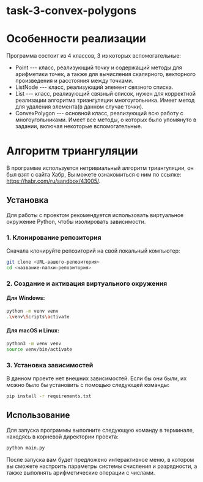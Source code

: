 # task-3-convex-polygons
# Особенности реализации
Программа состоит из 4 классов, 3 из которых вспомогательные: 
- Point --- класс, реализующий точку и содержащий методы для арифметики точек, а также для вычисления скалярного, векторного произведения
и расстояния между точками.
- ListNode --- класс, реализующий элемент связного списка.
- List --- класс, реализующий связный список, нужен для корректной реализации алгоритма триангуляции многоугольника. Имеет метод для удаления элемента(в данном случае точки).
- ConvexPolygon --- основной класс, реализующий всю работу с многоугольниками. Имеет все методы, о которых было упомянуто в задании, включая некоторые вспомогательные.

# Алгоритм триангуляции
В программе используется нетривиальный алгоритм триангуляции, он был взят с сайта Хабр, Вы можете ознакомиться с ним по ссылке: https://habr.com/ru/sandbox/43005/.

## Установка

Для работы с проектом рекомендуется использовать виртуальное окружение Python, чтобы изолировать зависимости.

### 1. Клонирование репозитория

Сначала клонируйте репозиторий на свой локальный компьютер:

```bash
git clone <URL-вашего-репозитория>
cd <название-папки-репозитория>
```

### 2. Создание и активация виртуального окружения

#### Для Windows:

```bash
python -m venv venv
.\venv\Scripts\activate
```

#### Для macOS и Linux:

```bash
python3 -m venv venv
source venv/bin/activate
```

### 3. Установка зависимостей

В данном проекте нет внешних зависимостей. Если бы они были, их можно было бы установить с помощью следующей команды:

```bash
pip install -r requirements.txt
```

## Использование

Для запуска программы выполните следующую команду в терминале, находясь в корневой директории проекта:

```bash
python main.py
```

После запуска вам будет предложено интерактивное меню, в котором вы сможете настроить параметры системы счисления и разрядности, а также выполнять арифметические операции с числами.

